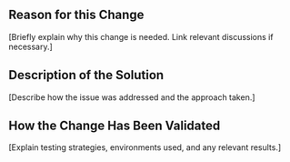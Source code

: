 ## Reason for this Change  
[Briefly explain why this change is needed. Link relevant discussions if necessary.]  

## Description of the Solution  
[Describe how the issue was addressed and the approach taken.]  

## How the Change Has Been Validated  
[Explain testing strategies, environments used, and any relevant results.]  
